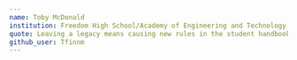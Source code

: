 ```yaml
---
name: Toby McDonald
institution: Freedom High School/Academy of Engineering and Technology
quote: Leaving a legacy means causing new rules in the student handbook.
github_user: Tfinnm
---
```

